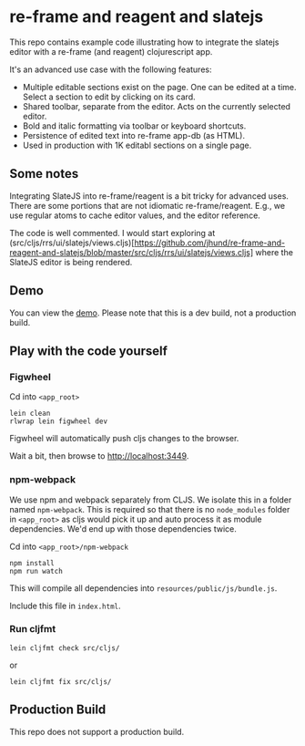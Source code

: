 # re-frame and reagent and slatejs

This repo contains example code illustrating how to integrate the slatejs editor with a re-frame (and reagent) clojurescript app.

It's an advanced use case with the following features:

* Multiple editable sections exist on the page. One can be edited at a time. Select a section to edit by clicking on its card.
* Shared toolbar, separate from the editor. Acts on the currently selected editor.
* Bold and italic formatting via toolbar or keyboard shortcuts.
* Persistence of edited text into re-frame app-db (as HTML).
* Used in production with 1K editabl sections on a single page.

## Some notes

Integrating SlateJS into re-frame/reagent is a bit tricky for advanced uses. There are some portions that are not idiomatic re-frame/reagent. E.g., we use regular atoms to cache editor values, and the editor reference.

The code is well commented. I would start exploring at (src/cljs/rrs/ui/slatejs/views.cljs)[https://github.com/jhund/re-frame-and-reagent-and-slatejs/blob/master/src/cljs/rrs/ui/slatejs/views.cljs] where the SlateJS editor is being rendered.

## Demo

You can view the [demo](https://jhund.github.io/re-frame-and-reagent-and-slatejs/index.html). Please note that this is a dev build, not a production build.

## Play with the code yourself

### Figwheel

Cd into `<app_root>`

```
lein clean
rlwrap lein figwheel dev
```


Figwheel will automatically push cljs changes to the browser.

Wait a bit, then browse to [http://localhost:3449](http://localhost:3449).

### npm-webpack

We use npm and webpack separately from CLJS. We isolate this in a folder named `npm-webpack`. This is required so that there is no `node_modules` folder in `<app_root>` as cljs would pick it up and auto process it as module dependencies. We'd end up with those dependencies twice.

Cd into `<app_root>/npm-webpack`

```
npm install
npm run watch
```

This will compile all dependencies into `resources/public/js/bundle.js`.

Include this file in `index.html`.


### Run cljfmt

`lein cljfmt check src/cljs/`

or

`lein cljfmt fix src/cljs/`

## Production Build

This repo does not support a production build.
